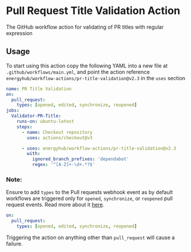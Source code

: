 # Pull Request Title Validation Action
The GitHub workflow action for validating of PR titles with regular expression

## Usage

To start using this action copy the following YAML into a new file at `.github/workflows/main.yml`, 
and point the action reference `energyhub/workflow-actions/pr-title-validation@v2.3` in the `uses` section

```yaml
name: PR Title Validation
on:
  pull_request:
    types: [opened, edited, synchronize, reopened]
jobs:
  Validator-PR-Title:
    runs-on: ubuntu-latest
    steps:
      - name: Checkout repository
        uses: actions/checkout@v3

      - uses: energyhub/workflow-actions/pr-title-validation@v2.3
        with:
          ignored_branch_prefixes: 'dependabot'
          regex: '^[A-Z]+-\d+.*?$'
```

### Note:
Ensure to add `types` to the Pull requests webhook event as by default workflows are triggered only
for `opened`, `synchronize`, or `reopened` pull request events. Read more about
it [here](https://docs.github.com/en/free-pro-team@latest/actions/reference/events-that-trigger-workflows#pull_request).
```yaml
on:
  pull_request:
    types: [opened, edited, synchronize, reopened]
```

Triggering the action on anything other than `pull_request` will cause a failure.
